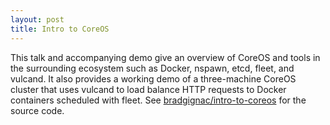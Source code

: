 ```yaml
---
layout: post
title: Intro to CoreOS
---
```


This talk and accompanying demo give an overview of CoreOS and tools in the 
surrounding ecosystem such as Docker, nspawn, etcd, fleet, and vulcand. It also
provides a working demo of a three-machine CoreOS cluster that uses vulcand to 
load balance HTTP requests to Docker containers scheduled with fleet. See 
[bradgignac/intro-to-coreos](https://github.com/bradgignac/intro-to-coreos) for
the source code.

<script async class="speakerdeck-embed" data-id="15aaf240048a01324bf53e0f3b3074f2" data-ratio="1.33333333333333" src="//speakerdeck.com/assets/embed.js"></script>
